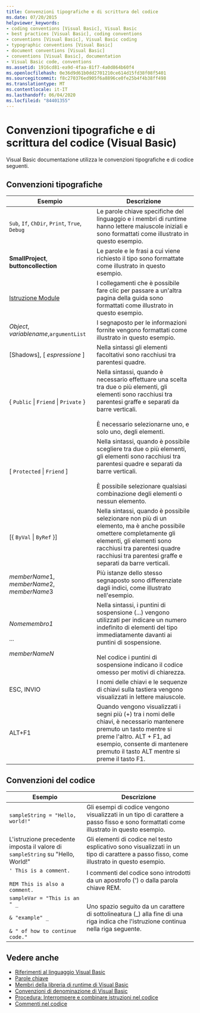 ```yaml
---
title: Convenzioni tipografiche e di scrittura del codice
ms.date: 07/20/2015
helpviewer_keywords:
- coding conventions [Visual Basic], Visual Basic
- best practices [Visual Basic], coding conventions
- conventions [Visual Basic], Visual Basic coding
- typographic conventions [Visual Basic]
- document conventions [Visual Basic]
- conventions [Visual Basic], documentation
- Visual Basic code, conventions
ms.assetid: 1916cd81-ea9d-4faa-81f7-4a0d864b60f4
ms.openlocfilehash: 0e36d9d61b0dd2701210ce614d15fd38f08f5401
ms.sourcegitcommit: f8c270376ed905f6a8896ce0fe25b4f4b38ff498
ms.translationtype: MT
ms.contentlocale: it-IT
ms.lasthandoff: 06/04/2020
ms.locfileid: "84401355"
---
```

# <a name="typographic-and-code-conventions-visual-basic"></a>Convenzioni tipografiche e di scrittura del codice (Visual Basic)

Visual Basic documentazione utilizza le convenzioni tipografiche e di codice seguenti.  
  
## <a name="typographic-conventions"></a>Convenzioni tipografiche  
  
|Esempio|Descrizione|  
|-------------|-----------------|  
|`Sub`, `If`, `ChDir`, `Print`, `True`, `Debug`|Le parole chiave specifiche del linguaggio e i membri di runtime hanno lettere maiuscole iniziali e sono formattati come illustrato in questo esempio.|  
|**SmallProject**, **buttoncollection**|Le parole e le frasi a cui viene richiesto il tipo sono formattate come illustrato in questo esempio.|  
|[Istruzione Module](statements/module-statement.md)|I collegamenti che è possibile fare clic per passare a un'altra pagina della guida sono formattati come illustrato in questo esempio.|  
|*Object*, *variablename*,`argumentList`|I segnaposto per le informazioni fornite vengono formattati come illustrato in questo esempio.|  
|[Shadows], [ *espressione* ]|Nella sintassi gli elementi facoltativi sono racchiusi tra parentesi quadre.|  
|{ `Public` &#124; `Friend` &#124; `Private` }|Nella sintassi, quando è necessario effettuare una scelta tra due o più elementi, gli elementi sono racchiusi tra parentesi graffe e separati da barre verticali.<br /><br /> È necessario selezionarne uno, e solo uno, degli elementi.|  
|[ `Protected` &#124; `Friend` ]|Nella sintassi, quando è possibile scegliere tra due o più elementi, gli elementi sono racchiusi tra parentesi quadre e separati da barre verticali.<br /><br /> È possibile selezionare qualsiasi combinazione degli elementi o nessun elemento.|  
|[{ `ByVal` &#124; `ByRef` }]|Nella sintassi, quando è possibile selezionare non più di un elemento, ma è anche possibile omettere completamente gli elementi, gli elementi sono racchiusi tra parentesi quadre racchiusi tra parentesi graffe e separati da barre verticali.|  
|*memberName*1, *memberName*2, *memberName*3|Più istanze dello stesso segnaposto sono differenziate dagli indici, come illustrato nell'esempio.|  
|*Nomemembro1*<br /><br /> ...<br /><br /> *memberNameN*|Nella sintassi, i puntini di sospensione (...) vengono utilizzati per indicare un numero indefinito di elementi del tipo immediatamente davanti ai puntini di sospensione.<br /><br /> Nel codice i puntini di sospensione indicano il codice omesso per motivi di chiarezza.|  
|ESC, INVIO|I nomi delle chiavi e le sequenze di chiavi sulla tastiera vengono visualizzati in lettere maiuscole.|  
|ALT+F1|Quando vengono visualizzati i segni più (+) tra i nomi delle chiavi, è necessario mantenere premuto un tasto mentre si preme l'altro. ALT + F1, ad esempio, consente di mantenere premuto il tasto ALT mentre si preme il tasto F1.|  
  
## <a name="code-conventions"></a>Convenzioni del codice  
  
|Esempio|Descrizione|  
|-------------|-----------------|  
|`sampleString = "Hello, world!"`|Gli esempi di codice vengono visualizzati in un tipo di carattere a passo fisso e sono formattati come illustrato in questo esempio.|  
|L'istruzione precedente imposta il valore di `sampleString` su "Hello, World!"|Gli elementi di codice nel testo esplicativo sono visualizzati in un tipo di carattere a passo fisso, come illustrato in questo esempio.|  
|`' This is a comment.`<br /><br /> `REM This is also a comment.`|I commenti del codice sono introdotti da un apostrofo (') o dalla parola chiave REM.|  
|`sampleVar = "This is an " _`<br /><br /> `& "example" _`<br /><br /> `& " of how to continue code."`|Uno spazio seguito da un carattere di sottolineatura (_) alla fine di una riga indica che l'istruzione continua nella riga seguente.|  
  
## <a name="see-also"></a>Vedere anche

- [Riferimenti al linguaggio Visual Basic](index.md)
- [Parole chiave](keywords/index.md)
- [Membri della libreria di runtime di Visual Basic](runtime-library-members.md)
- [Convenzioni di denominazione di Visual Basic](../programming-guide/program-structure/naming-conventions.md)
- [Procedura: Interrompere e combinare istruzioni nel codice](../programming-guide/program-structure/how-to-break-and-combine-statements-in-code.md)
- [Commenti nel codice](../programming-guide/program-structure/comments-in-code.md)
